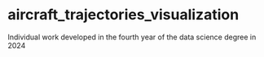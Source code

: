 # aircraft_trajectories_visualization

Individual work developed in the fourth year of the data science degree in 2024
